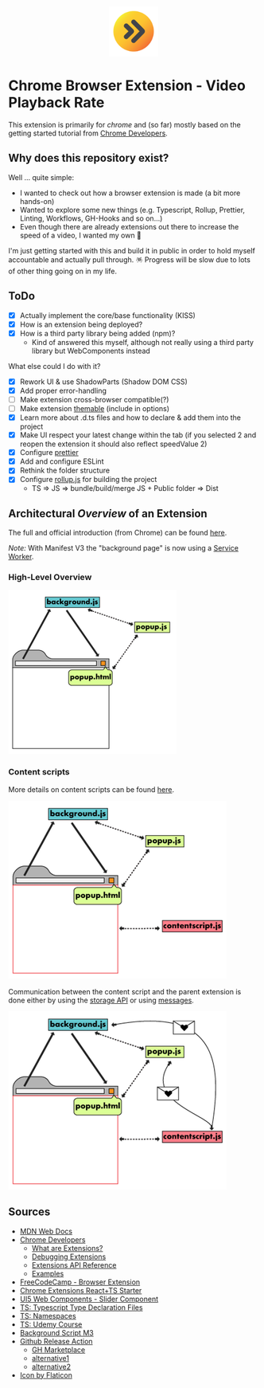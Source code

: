 <p align=center><a href="https://www.flaticon.com/premium-icon/fast-forward_5148595?term=fast%20forward&related_id=5148595" target="_blank" rel="noopener noreferrer"><img width="100" src="./docs/img/icon_512.png"></a></p>

# Chrome Browser Extension - Video Playback Rate

This extension is primarily for _chrome_ and (so far) mostly based on the getting started tutorial from [Chrome Developers](https://developer.chrome.com/docs/extensions/mv3/getstarted/).

## Why does this repository exist?

Well ... quite simple:

- I wanted to check out how a browser extension is made (a bit more hands-on)
- Wanted to explore some new things (e.g. Typescript, Rollup, Prettier, Linting, Workflows, GH-Hooks and so on...)
- Even though there are already extensions out there to increase the speed of a video, I wanted my own 🤪

I'm just getting started with this and build it in public in order to hold myself accountable and actually pull through. 🪅 Progress will be slow due to lots of other thing going on in my life.

## ToDo

- [X] Actually implement the core/base functionality (KISS)
- [X] How is an extension being deployed?
- [x] How is a third party library being added (npm)?
  - Kind of answered this myself, although not really using a third party library but WebComponents instead

What else could I do with it?
  - [x] Rework UI & use ShadowParts (Shadow DOM CSS)
  - [x] Add proper error-handling
  - [ ] Make extension cross-browser compatible(?)
  - [ ] Make extension [themable](https://sap.github.io/ui5-webcomponents/playground/advanced/configuration/#theme) (include in options)
  - [X] Learn more about .d.ts files and how to declare & add them into the project
  - [x] Make UI respect your latest change within the tab (if you selected 2 and reopen the extension it should also reflect speedValue 2)
  - [x] Configure [prettier](https://prettier.io/docs/en/install.html)
  - [x] Add and configure ESLint
  - [x] Rethink the folder structure
  - [x] Configure [rollup.js](https://rollupjs.org/guide/en/) for building the project
    - TS => JS => bundle/build/merge JS + Public folder => Dist

## Architectural _Overview_ of an Extension

The full and official introduction (from Chrome) can be found [here](https://developer.chrome.com/docs/extensions/mv3/architecture-overview/).

_Note:_ With Manifest V3 the "background page" is now using a [Service Worker](https://developer.chrome.com/docs/extensions/mv3/service_workers/).

### High-Level Overview

![](./docs/img/ui-elements.png)
### Content scripts

More details on content scripts can be found [here](https://developer.chrome.com/docs/extensions/mv3/content_scripts/).

![](./docs/img/content-scripts_1.png)

Communication between the content script and the parent extension is done either by using the [storage API](https://developer.chrome.com/docs/extensions/reference/storage/) or using [messages](https://developer.chrome.com/docs/extensions/mv3/messaging/).

![](./docs/img/content-scripts_2.png)
## Sources

- [MDN Web Docs](https://developer.mozilla.org/en-US/docs/Mozilla/Add-ons/WebExtensions/Build_a_cross_browser_extension)
- [Chrome Developers](https://developer.chrome.com/docs/extensions/mv3/getstarted/)
  - [What are Extensions?](https://developer.chrome.com/docs/extensions/mv3/overview/)
  - [Debugging Extensions](https://developer.chrome.com/docs/extensions/mv3/tut_debugging/)
  - [Extensions API Reference](https://developer.chrome.com/docs/extensions/reference/)
  - [Examples](https://github.com/GoogleChrome/chrome-extensions-samples)
- [FreeCodeCamp - Browser Extension](https://www.freecodecamp.org/news/write-your-own-browser-extensions/)
- [Chrome Extensions React+TS Starter](https://github.com/chibat/chrome-extension-typescript-starter)
- [UI5 Web Components - Slider Component](https://sap.github.io/ui5-webcomponents/playground/components/Slider/)
- [TS: Typescript Type Declaration Files](https://medium.com/jspoint/typescript-type-declaration-files-4b29077c43)
- [TS: Namespaces](https://medium.com/jspoint/typescript-namespaces-f43cd002c08c)
- [TS: Udemy Course](https://www.udemy.com/course/understanding-typescript)
- [Background Script M3](https://youtu.be/29dmxQ9QQ4o?t=416)
- [Github Release Action](https://github.com/ncipollo/release-action)
  - [GH Marketplace](https://github.com/marketplace/actions/create-release)
  - [alternative1](https://github.com/softprops/action-gh-release)
  - [alternative2](https://github.com/marketplace/actions/automatic-releases)
- [Icon by Flaticon](https://www.flaticon.com/premium-icon/fast-forward_5148595?term=fast%20forward&related_id=5148595)

